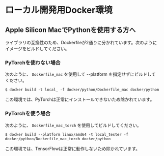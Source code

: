 # ローカル開発用Docker環境

## Apple Silicon MacでPythonを使用する方へ

ライブラリの互換性のため、Dockerfileが2通りに分かれています。次のようにイメージをビルドしてください。

### PyTorchを使わない場合

次のように、 `Dockerfile_mac` を使用して --platform を指定せずにビルドしてください。
```
$ docker build -t local_ -f docker/python/Dockerfile_mac docker/python
```

この環境では、PyTorchは正常にインストールできないため除かれています。

### PyTorchを使う場合

次のように、 `Dockerfile_mac_torch` を使用してビルドしてください。
```
$ docker build --platform linux/amd64 -t local_tester -f docker/python/Dockerfile_mac_torch docker/python
```

この環境では、TensorFlowは正常に動作しないため除かれています。